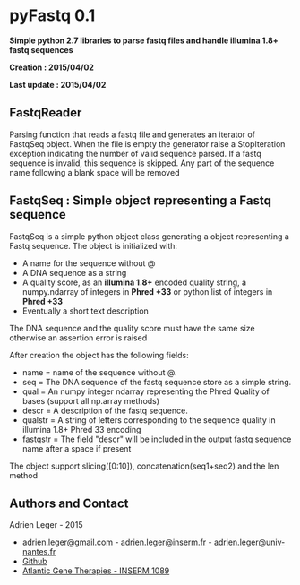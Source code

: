 # pyFastq 0.1

**Simple python 2.7 libraries to parse fastq files and handle illumina 1.8+ fastq sequences**

**Creation : 2015/04/02**

**Last update : 2015/04/02**

## FastqReader
Parsing function that reads a fastq file and generates an iterator of FastqSeq object.
When the file is empty the generator raise a StopIteration exception indicating the number of valid sequence parsed. If a fastq sequence is invalid, this sequence is skipped.
Any part of the sequence name following a blank space will be removed

## FastqSeq : Simple object representing a Fastq sequence
FastqSeq is a simple python object class generating a object representing a Fastq sequence. The object is initialized with:

* A name for the sequence without @
* A DNA sequence as a string
* A quality score, as an **illumina 1.8+** encoded quality string, a numpy.ndarray of integers in **Phred +33** or python list of integers in **Phred +33**
* Eventually a short text description

The DNA sequence and the quality score must have the same size otherwise an assertion error is raised

After creation the object has the following fields:

* name = name of the sequence without @.
* seq = The DNA sequence of the fastq sequence store as a simple string.
* qual = An numpy integer ndarray representing the Phred Quality of bases (support all np.array methods)
* descr = A description of the fastq sequence.
* qualstr = A string of letters corresponding to the sequence quality in illumina 1.8+ Phred 33 encoding
* fastqstr = The field "descr" will be included in the output fastq sequence name after a space if present

The object support slicing([0:10]), concatenation(seq1+seq2) and the len method

## Authors and Contact

Adrien Leger - 2015

* <adrien.leger@gmail.com> - <adrien.leger@inserm.fr> - <adrien.leger@univ-nantes.fr>
* [Github](https://github.com/a-slide)
* [Atlantic Gene Therapies - INSERM 1089](http://www.atlantic-gene-therapies.fr/)
